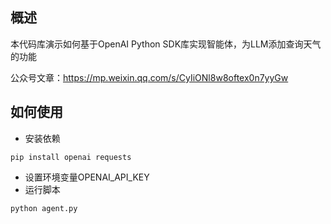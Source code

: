 ## 概述
本代码库演示如何基于OpenAI Python SDK库实现智能体，为LLM添加查询天气的功能

公众号文章：https://mp.weixin.qq.com/s/CyIiONl8w8oftex0n7yyGw

## 如何使用
- 安装依赖
```
pip install openai requests
```

- 设置环境变量OPENAI_API_KEY
- 运行脚本
```
python agent.py
```